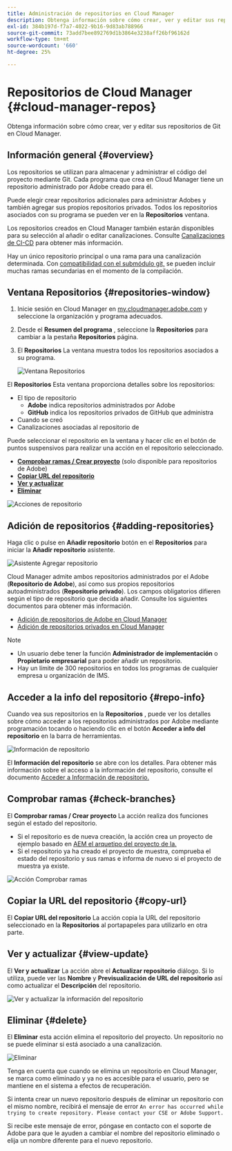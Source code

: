 ```yaml
---
title: Administración de repositorios en Cloud Manager
description: Obtenga información sobre cómo crear, ver y editar sus repositorios de Git en Cloud Manager.
exl-id: 384b197d-f7a7-4022-9b16-9d83ab788966
source-git-commit: 73add7bee892769d1b3864e3238aff26bf96162d
workflow-type: tm+mt
source-wordcount: '660'
ht-degree: 25%

---
```



# Repositorios de Cloud Manager {#cloud-manager-repos}

Obtenga información sobre cómo crear, ver y editar sus repositorios de Git en Cloud Manager.

## Información general {#overview}

Los repositorios se utilizan para almacenar y administrar el código del proyecto mediante Git. Cada programa que crea en Cloud Manager tiene un repositorio administrado por Adobe creado para él.

Puede elegir crear repositorios adicionales para administrar Adobes y también agregar sus propios repositorios privados. Todos los repositorios asociados con su programa se pueden ver en la **Repositorios** ventana.

Los repositorios creados en Cloud Manager también estarán disponibles para su selección al añadir o editar canalizaciones. Consulte [Canalizaciones de CI-CD](/help/overview/ci-cd-pipelines.md) para obtener más información.

Hay un único repositorio principal o una rama para una canalización determinada. Con [compatibilidad con el submódulo git,](git-submodules.md) se pueden incluir muchas ramas secundarias en el momento de la compilación.

## Ventana Repositorios {#repositories-window}

1. Inicie sesión en Cloud Manager en [my.cloudmanager.adobe.com](https://my.cloudmanager.adobe.com/) y seleccione la organización y programa adecuados.

1. Desde el **Resumen del programa** , seleccione la **Repositorios** para cambiar a la pestaña **Repositorios** página.

1. El **Repositorios** La ventana muestra todos los repositorios asociados a su programa.

   ![Ventana Repositorios](assets/repositories.png)

El **Repositorios** Esta ventana proporciona detalles sobre los repositorios:

* El tipo de repositorio
   * **Adobe** indica repositorios administrados por Adobe
   * **GitHub** indica los repositorios privados de GitHub que administra
* Cuando se creó
* Canalizaciones asociadas al repositorio de

Puede seleccionar el repositorio en la ventana y hacer clic en el botón de puntos suspensivos para realizar una acción en el repositorio seleccionado.

* **[Comprobar ramas / Crear proyecto](#check-branches)** (solo disponible para repositorios de Adobe)
* **[Copiar URL del repositorio](#copy-url)**
* **[Ver y actualizar](#view-update)**
* **[Eliminar](#delete)**

![Acciones de repositorio](assets/repository-actions.png)

## Adición de repositorios {#adding-repositories}

Haga clic o pulse en **Añadir repositorio** botón en el **Repositorios** para iniciar la **Añadir repositorio** asistente.

![Asistente Agregar repositorio](assets/add-repository-wizard.png)

Cloud Manager admite ambos repositorios administrados por el Adobe (**Repositorio de Adobe**), así como sus propios repositorios autoadministrados (**Repositorio privado**). Los campos obligatorios difieren según el tipo de repositorio que decida añadir. Consulte los siguientes documentos para obtener más información.

* [Adición de repositorios de Adobe en Cloud Manager](adobe-repositories.md)
* [Adición de repositorios privados en Cloud Manager](private-repositories.md)

>[!NOTE]
>
>* Un usuario debe tener la función **Administrador de implementación** o **Propietario empresarial** para poder añadir un repositorio.
>* Hay un límite de 300 repositorios en todos los programas de cualquier empresa u organización de IMS.

## Acceder a la info del repositorio {#repo-info}

Cuando vea sus repositorios en la **Repositorios** , puede ver los detalles sobre cómo acceder a los repositorios administrados por Adobe mediante programación tocando o haciendo clic en el botón **Acceder a info del repositorio** en la barra de herramientas.

![Información de repositorio](assets/access-repo-info.png)

El **Información del repositorio** se abre con los detalles. Para obtener más información sobre el acceso a la información del repositorio, consulte el documento [Acceder a Información de repositorio.](accessing-repositories.md)

## Comprobar ramas {#check-branches}

El **Comprobar ramas / Crear proyecto** La acción realiza dos funciones según el estado del repositorio.

* Si el repositorio es de nueva creación, la acción crea un proyecto de ejemplo basado en [AEM el arquetipo del proyecto de la.](https://experienceleague.adobe.com/es/docs/experience-manager-core-components/using/developing/archetype/overview)
* Si el repositorio ya ha creado el proyecto de muestra, comprueba el estado del repositorio y sus ramas e informa de nuevo si el proyecto de muestra ya existe.

![Acción Comprobar ramas](assets/check-branches.png)

## Copiar la URL del repositorio {#copy-url}

El **Copiar URL del repositorio** La acción copia la URL del repositorio seleccionado en la **Repositorios** al portapapeles para utilizarlo en otra parte.

## Ver y actualizar {#view-update}

El **Ver y actualizar** La acción abre el **Actualizar repositorio** diálogo. Si lo utiliza, puede ver las **Nombre** y **Previsualización de URL del repositorio** así como actualizar el **Descripción** del repositorio.

![Ver y actualizar la información del repositorio](assets/update-repository.png)

## Eliminar {#delete}

El **Eliminar** esta acción elimina el repositorio del proyecto. Un repositorio no se puede eliminar si está asociado a una canalización.

![Eliminar](assets/delete.png)

Tenga en cuenta que cuando se elimina un repositorio en Cloud Manager, se marca como eliminado y ya no es accesible para el usuario, pero se mantiene en el sistema a efectos de recuperación.

Si intenta crear un nuevo repositorio después de eliminar un repositorio con el mismo nombre, recibirá el mensaje de error `An error has occurred while trying to create repository. Please contact your CSE or Adobe Support.`

Si recibe este mensaje de error, póngase en contacto con el soporte de Adobe para que le ayuden a cambiar el nombre del repositorio eliminado o elija un nombre diferente para el nuevo repositorio.
